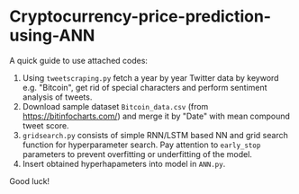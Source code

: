 # Cryptocurrency-price-prediction-using-ANN
A quick guide to use attached codes:
1) Using ``` tweetscraping.py ``` fetch a year by year Twitter data by keyword e.g. "Bitcoin", get rid of special characters and perform sentiment analysis of tweets.
2) Download sample dataset ``` Bitcoin_data.csv ``` (from https://bitinfocharts.com/) and merge it by "Date" with mean compound tweet score.
3) ``` gridsearch.py ``` consists of simple RNN/LSTM based NN and grid search function for hyperparameter search. Pay attention to ``` early_stop ``` parameters to prevent overfitting or underfitting of the model. 
4) Insert obtained hyperhapameters into model in ``` ANN.py ```.

Good luck!
